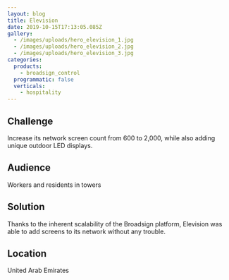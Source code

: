 ```yaml
---
layout: blog
title: Elevision
date: 2019-10-15T17:13:05.085Z
gallery:
  - /images/uploads/hero_elevision_1.jpg
  - /images/uploads/hero_elevision_2.jpg
  - /images/uploads/hero_elevision_3.jpg
categories:
  products:
    - broadsign_control
  programmatic: false
  verticals:
    - hospitality
---
```

## Challenge

Increase its network screen count from 600 to 2,000, while also adding unique outdoor LED displays.

## Audience

Workers and residents in towers

## Solution

Thanks to the inherent scalability of the Broadsign platform, Elevision was able to add screens to its network without any trouble.

## Location

United Arab Emirates
